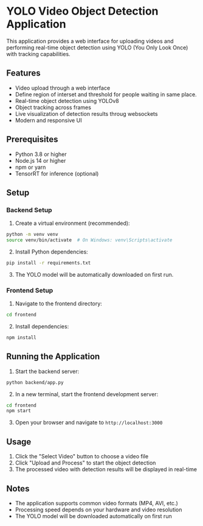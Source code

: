 # YOLO Video Object Detection Application

This application provides a web interface for uploading videos and performing real-time object detection using YOLO (You Only Look Once) with tracking capabilities.

## Features

- Video upload through a web interface
- Define region of interset and threshold for people waiting in same place.
- Real-time object detection using YOLOv8
- Object tracking across frames
- Live visualization of detection results throug websockets
- Modern and responsive UI

## Prerequisites

- Python 3.8 or higher
- Node.js 14 or higher
- npm or yarn
- TensorRT for inference (optional)

## Setup

### Backend Setup

1. Create a virtual environment (recommended):
```bash
python -m venv venv
source venv/bin/activate  # On Windows: venv\Scripts\activate
```

2. Install Python dependencies:
```bash
pip install -r requirements.txt
```

3. The YOLO model will be automatically downloaded on first run.

### Frontend Setup

1. Navigate to the frontend directory:
```bash
cd frontend
```

2. Install dependencies:
```bash
npm install
```

## Running the Application

1. Start the backend server:
```bash
python backend/app.py
```

2. In a new terminal, start the frontend development server:
```bash
cd frontend
npm start
```

3. Open your browser and navigate to `http://localhost:3000`

## Usage

1. Click the "Select Video" button to choose a video file
2. Click "Upload and Process" to start the object detection
3. The processed video with detection results will be displayed in real-time

## Notes

- The application supports common video formats (MP4, AVI, etc.)
- Processing speed depends on your hardware and video resolution
- The YOLO model will be downloaded automatically on first run 